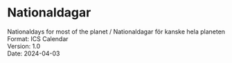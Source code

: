 # Nationaldagar
Nationaldays for most of the planet / Nationaldagar för kanske hela planeten <br>
Format: ICS Calendar <br>
Version: 1.0<br>
Date: 2024-04-03<br>
